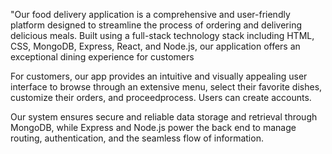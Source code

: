 "Our food delivery application is a comprehensive and user-friendly platform designed to streamline the process of ordering and delivering delicious meals. Built using a full-stack technology stack including HTML, CSS, MongoDB, Express, React, and Node.js, our application offers an exceptional dining experience for customers 

For customers, our app provides an intuitive and visually appealing user interface to browse through an extensive menu, select their favorite dishes, customize their orders, and proceedprocess. Users can create accounts.

Our system ensures secure and reliable data storage and retrieval through MongoDB, while Express and Node.js power the back end to manage routing, authentication, and the seamless flow of information.

